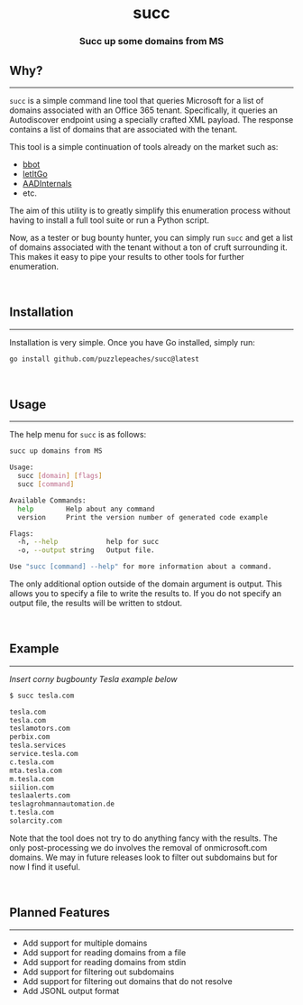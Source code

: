 
<h1 align="center">succ</h1>

<h3 align="center">Succ up some domains from MS</h3>

## Why? 
---

`succ` is a simple command line tool that queries Microsoft for a list of domains associated with an Office 365 tenant. Specifically, it queries an Autodiscover endpoint using a specially crafted XML payload. The response contains a list of domains that are associated with the tenant.

This tool is a simple continuation of tools already on the market such as:

* [bbot](https://blog.blacklanternsecurity.com/p/bbot)
* [letItGo](https://github.com/SecurityRiskAdvisors/letItGo)
* [AADInternals](https://github.com/Gerenios/AADInternals)
* etc.

The aim of this utility is to greatly simplify this enumeration process without having to install a full tool suite or run a Python script. 

Now, as a tester or bug bounty hunter, you can simply run `succ` and get a list of domains associated with the tenant without a ton of cruft surrounding it. This makes it easy to pipe your results to other tools for further enumeration.

<br>

## Installation
---

Installation is very simple. Once you have Go installed, simply run:

```bash
go install github.com/puzzlepeaches/succ@latest
```

<br>

## Usage
---

The help menu for `succ` is as follows:

```bash
succ up domains from MS

Usage:
  succ [domain] [flags]
  succ [command]

Available Commands:
  help        Help about any command
  version     Print the version number of generated code example

Flags:
  -h, --help            help for succ
  -o, --output string   Output file.

Use "succ [command] --help" for more information about a command.
```

The only additional option outside of the domain argument is output. This allows you to specify a file to write the results to. If you do not specify an output file, the results will be written to stdout.


<br>

## Example
---
_Insert corny bugbounty Tesla example below_

```bash
$ succ tesla.com

tesla.com
tesla.com
teslamotors.com
perbix.com
tesla.services
service.tesla.com
c.tesla.com
mta.tesla.com
m.tesla.com
siilion.com
teslaalerts.com
teslagrohmannautomation.de
t.tesla.com
solarcity.com
```

Note that the tool does not try to do anything fancy with the results. The only post-processing we do involves the removal of onmicrosoft.com domains. We may in future releases look to filter out subdomains but for now I find it useful. 

<br>

## Planned Features
---

* Add support for multiple domains
* Add support for reading domains from a file
* Add support for reading domains from stdin
* Add support for filtering out subdomains
* Add support for filtering out domains that do not resolve
* Add JSONL output format


